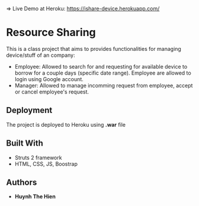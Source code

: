 => Live Demo at Heroku: https://ishare-device.herokuapp.com/

# Resource Sharing

This is a class project that aims to provides functionalities for managing device/stuff of an company:
- Employee: Allowed to search for and requesting for available device to borrow for a couple days (specific date range). Employee are allowed to login using Google account.
- Manager: Allowed to manage incomming request from employee, accept or cancel employee's request. 

## Deployment

The project is deployed to Heroku using **.war** file

## Built With
- Struts 2 framework
- HTML, CSS, JS, Boostrap 

## Authors

* **Huynh The Hien** 

